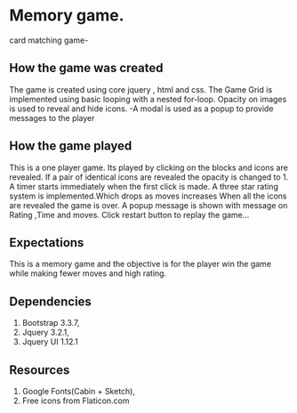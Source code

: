 # Memory game.
card matching game-
## How the game was created ##
The game is created using core jquery , html and css.
The Game Grid is implemented using basic looping with a nested for-loop.
Opacity on images is used to reveal and hide icons.
-A modal is used as a popup to provide messages to the player
## How the game played ##
This is a one player game.
Its played by clicking on the blocks and icons are revealed.
If a pair of identical icons are revealed the opacity is changed to 1.
A timer starts immediately when the first click is made.
A three star rating system is implemented.Which drops as moves increases
When all the icons are revealed the game is over.
A popup message is shown with message on Rating ,Time and moves.
Click restart button to replay the game...
## Expectations ##
This is a memory game and the objective is for the player win the game while making fewer moves and high rating.

## Dependencies ##
1. Bootstrap 3.3.7,
2. Jquery 3.2.1,
3. Jquery UI 1.12.1
## Resources ##
1. Google Fonts(Cabin + Sketch),
2. Free icons from Flaticon.com
